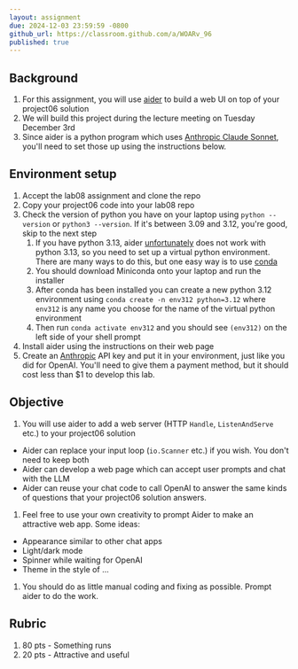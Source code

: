 ```yaml
---
layout: assignment
due: 2024-12-03 23:59:59 -0800
github_url: https://classroom.github.com/a/WOARv_96
published: true
---
```


## Background

1. For this assignment, you will use [aider](https://aider.chat) to build a web UI on top of your project06 solution
1. We will build this project during the lecture meeting on Tuesday December 3rd
1. Since aider is a python program which uses [Anthropic Claude Sonnet](https://www.anthropic.com/claude/sonnet), you'll need to set those up using the instructions below.

## Environment setup

1. Accept the lab08 assignment and clone the repo
1. Copy your project06 code into your lab08 repo
1. Check the version of python you have on your laptop using `python --version` or `python3 --version`. If it's between 3.09 and 3.12, you're good, skip to the next step
    1. If you have python 3.13, aider [unfortunately](https://github.com/Aider-AI/aider/issues/1984) does not work with python 3.13, so you need to set up a virtual python environment. There are many ways to do this, but one easy way is to use [conda](https://docs.conda.io/projects/conda/en/stable/user-guide/getting-started.html)
    1. You should download Miniconda onto your laptop and run the installer
    1. After conda has been installed you can create a new python 3.12 environment using `conda create -n env312 python=3.12` where `env312` is any name you choose for the name of the virtual python environment
    1. Then run `conda activate env312` and you should see `(env312)` on the left side of your shell prompt
1. Install aider using the instructions on their web page
1. Create an [Anthropic](https://www.anthropic.com/) API key and put it in your environment, just like you did for OpenAI. You'll need to give them a payment method, but it should cost less than $1 to develop this lab.

## Objective

1. You will use aider to add a web server (HTTP `Handle`, `ListenAndServe` etc.) to your project06 solution
  - Aider can replace your input loop (`io.Scanner` etc.) if you wish. You don't need to keep both
  - Aider can develop a web page which can accept user prompts and chat with the LLM
  - Aider can reuse your chat code to call OpenAI to answer the same kinds of questions that your project06 solution answers.
1. Feel free to use your own creativity to prompt Aider to make an attractive web app. Some ideas:
  - Appearance similar to other chat apps
  - Light/dark mode
  - Spinner while waiting for OpenAI
  - Theme in the style of ... 
1. You should do as little manual coding and fixing as possible. Prompt aider to do the work.

## Rubric

1. 80 pts - Something runs
1. 20 pts - Attractive and useful

